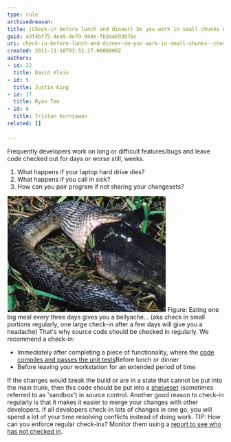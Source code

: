 ```yaml
---
type: rule
archivedreason: 
title: (Check-in before lunch and dinner) Do you work in small chunks & check in after completing each one?
guid: a9f4bf75-4ea9-4e79-944e-fb3a4693076c
uri: check-in-before-lunch-and-dinner-do-you-work-in-small-chunks--check-in-after-completing-each-one
created: 2011-11-18T03:52:27.0000000Z
authors:
- id: 22
  title: David Klein
- id: 5
  title: Justin King
- id: 17
  title: Ryan Tee
- id: 6
  title: Tristan Kurniawan
related: []

---
```


Frequently developers work on long or difficult features/bugs and leave code checked out for days or worse still, weeks. 

1. What happens if your laptop hard drive dies?
2. What happens if you call in sick?
3. How can you pair program if not sharing your changesets?


<!--endintro-->

![](Check-InRegularly.jpg) <font class="ms-rteCustom-FigureNormal">Figure: Eating one big meal every three days gives you a bellyache... (aka check in small portions regularly, one large check-in after a few days will give you a headache)</font>
That's why source code should be checked in regularly. We recommend a check-in:

* Immediately after completing a piece of functionality, where the [code compiles and passes the unit tests](/Pages/CompilePassed.aspx)Before lunch or dinner
* Before leaving your workstation for an extended period of time

 If the changes would break the build or are in a state that cannot be put into the main trunk, then this code should be put into a [shelveset](http://msdn.microsoft.com/en-us/library/ms181403.aspx) (sometimes referred to as 'sandbox') in source control. 
 Another good reason to check-in regularly is that it makes it easier to merge your changes with other developers. If all developers check-in lots of changes in one go, you will spend a lot of your time resolving conflicts instead of doing work. 
 TIP: How can you enforce regular check-ins? Monitor them using a [report to see who has not checked in](http://www.ssw.com.au/ssw/Standards/Rules/RulesToBetterSourceControlwithTFS.aspx#CheckinReport).
